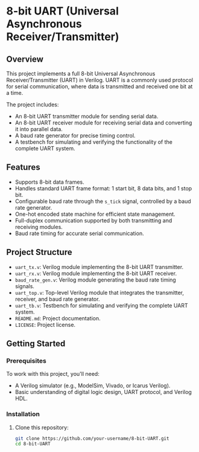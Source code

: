 # 8-bit UART (Universal Asynchronous Receiver/Transmitter)

## Overview

This project implements a full 8-bit Universal Asynchronous Receiver/Transmitter (UART) in Verilog. UART is a commonly used protocol for serial communication, where data is transmitted and received one bit at a time.

The project includes:
- An 8-bit UART transmitter module for sending serial data.
- An 8-bit UART receiver module for receiving serial data and converting it into parallel data.
- A baud rate generator for precise timing control.
- A testbench for simulating and verifying the functionality of the complete UART system.

## Features

- Supports 8-bit data frames.
- Handles standard UART frame format: 1 start bit, 8 data bits, and 1 stop bit.
- Configurable baud rate through the `s_tick` signal, controlled by a baud rate generator.
- One-hot encoded state machine for efficient state management.
- Full-duplex communication supported by both transmitting and receiving modules.
- Baud rate timing for accurate serial communication.

## Project Structure

- `uart_tx.v`: Verilog module implementing the 8-bit UART transmitter.
- `uart_rx.v`: Verilog module implementing the 8-bit UART receiver.
- `baud_rate_gen.v`: Verilog module generating the baud rate timing signals.
- `uart_top.v`: Top-level Verilog module that integrates the transmitter, receiver, and baud rate generator.
- `uart_tb.v`: Testbench for simulating and verifying the complete UART system.
- `README.md`: Project documentation.
- `LICENSE`: Project license.

## Getting Started

### Prerequisites

To work with this project, you'll need:
- A Verilog simulator (e.g., ModelSim, Vivado, or Icarus Verilog).
- Basic understanding of digital logic design, UART protocol, and Verilog HDL.

### Installation

1. Clone this repository:
   ```bash
   git clone https://github.com/your-username/8-bit-UART.git
   cd 8-bit-UART
